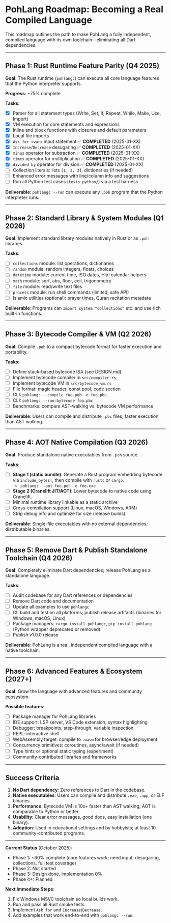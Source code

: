 # PohLang Roadmap: Becoming a Real Compiled Language

This roadmap outlines the path to make PohLang a fully independent, compiled language with its own toolchain—eliminating all Dart dependencies.

---

## Phase 1: Rust Runtime Feature Parity (Q4 2025)

**Goal**: The Rust runtime (`pohlangc`) can execute all core language features that the Python interpreter supports.

**Progress**: ~75% complete

**Tasks**:
- [x] Parser for all statement types (Write, Set, If, Repeat, While, Make, Use, Import)
- [x] VM execution for core statements and expressions
- [x] Inline and block functions with closures and default parameters
- [x] Local file imports
- [x] `Ask for <var>` input statement ✅ **COMPLETED** (2025-01-XX)
- [x] `Increase`/`Decrease` desugaring ✅ **COMPLETED** (2025-01-XX)
- [x] `minus` operator for subtraction ✅ **COMPLETED** (2025-01-XX)
- [x] `times` operator for multiplication ✅ **COMPLETED** (2025-01-XX)
- [x] `divided by` operator for division ✅ **COMPLETED** (2025-01-XX)
- [ ] Collection literals: lists `[1, 2, 3]`, dictionaries (if needed)
- [ ] Enhanced error messages with line/column info and suggestions
- [ ] Run all Python test cases (`tests_python/`) via a test harness

**Deliverable**: `pohlangc --run` can execute any `.poh` program that the Python interpreter runs.

---

## Phase 2: Standard Library & System Modules (Q1 2026)

**Goal**: Implement standard library modules natively in Rust or as `.poh` libraries.

**Tasks**:
- [ ] `collections` module: list operations, dictionaries
- [ ] `random` module: random integers, floats, choices
- [ ] `datetime` module: current time, ISO dates, Hijri calendar helpers
- [ ] `math` module: sqrt, abs, floor, ceil, trigonometry
- [ ] `file` module: read/write text files
- [ ] `process` module: run shell commands (limited, safe API)
- [ ] Islamic utilities (optional): prayer times, Quran recitation metadata

**Deliverable**: Programs can `Import system "collections"` etc. and use rich built-in functions.

---

## Phase 3: Bytecode Compiler & VM (Q2 2026)

**Goal**: Compile `.poh` to a compact bytecode format for faster execution and portability.

**Tasks**:
- [ ] Define stack-based bytecode ISA (see DESIGN.md)
- [ ] Implement bytecode compiler in `src/compiler.rs`
- [ ] Implement bytecode VM in `src/bytecode_vm.rs`
- [ ] File format: magic header, const pool, code section
- [ ] CLI: `pohlangc --compile foo.poh -o foo.pbc`
- [ ] CLI: `pohlangc --run-bytecode foo.pbc`
- [ ] Benchmarks: compare AST-walking vs. bytecode VM performance

**Deliverable**: Users can compile and distribute `.pbc` files; faster execution than AST walking.

---

## Phase 4: AOT Native Compilation (Q3 2026)

**Goal**: Produce standalone native executables from `.poh` source.

**Tasks**:
- [ ] **Stage 1 (static bundle)**: Generate a Rust program embedding bytecode via `include_bytes!`, then compile with `rustc` or `cargo`.
  - `pohlangc --aot foo.poh -o foo.exe`
- [ ] **Stage 2 (Cranelift JIT/AOT)**: Lower bytecode to native code using Cranelift.
- [ ] Minimal runtime library linkable as a static archive
- [ ] Cross-compilation support (Linux, macOS, Windows, ARM)
- [ ] Strip debug info and optimize for size (release builds)

**Deliverable**: Single-file executables with no external dependencies; distributable binaries.

---

## Phase 5: Remove Dart & Publish Standalone Toolchain (Q4 2026)

**Goal**: Completely eliminate Dart dependencies; release PohLang as a standalone language.

**Tasks**:
- [ ] Audit codebase for any Dart references or dependencies
- [ ] Remove Dart code and documentation
- [ ] Update all examples to use `pohlangc`
- [ ] CI: build and test on all platforms; publish release artifacts (binaries for Windows, macOS, Linux)
- [ ] Package managers: `cargo install pohlangc`, `pip install pohlang` (Python wrapper deprecated or removed)
- [ ] Publish v1.0.0 release

**Deliverable**: PohLang is a real, independent compiled language with a native toolchain.

---

## Phase 6: Advanced Features & Ecosystem (2027+)

**Goal**: Grow the language with advanced features and community ecosystem.

**Possible features**:
- [ ] Package manager for PohLang libraries
- [ ] IDE support: LSP server, VS Code extension, syntax highlighting
- [ ] Debugger: breakpoints, step-through, variable inspection
- [ ] REPL: interactive shell
- [ ] WebAssembly target: compile to `.wasm` for browser/edge deployment
- [ ] Concurrency primitives: coroutines, async/await (if needed)
- [ ] Type hints or optional static typing (experiment)
- [ ] Community-contributed libraries and frameworks

---

## Success Criteria

1. **No Dart dependency**: Zero references to Dart in the codebase.
2. **Native executables**: Users can compile and distribute `.exe`, `.app`, or ELF binaries.
3. **Performance**: Bytecode VM is 10x+ faster than AST walking; AOT is comparable to Python or better.
4. **Usability**: Clear error messages, good docs, easy installation (one binary).
5. **Adoption**: Used in educational settings and by hobbyists; at least 10 community-contributed programs.

---

**Current Status** (October 2025):
- Phase 1: ~60% complete (core features work; need input, desugaring, collections, full test coverage)
- Phase 2: Not started
- Phase 3: Design done, implementation 0%
- Phase 4+: Planned

**Next Immediate Steps**:
1. Fix Windows MSVC toolchain so local builds work.
2. Run and pass all Rust smoke tests.
3. Implement `Ask for` and `Increase`/`Decrease`.
4. Add examples that work end-to-end with `pohlangc --run`.
